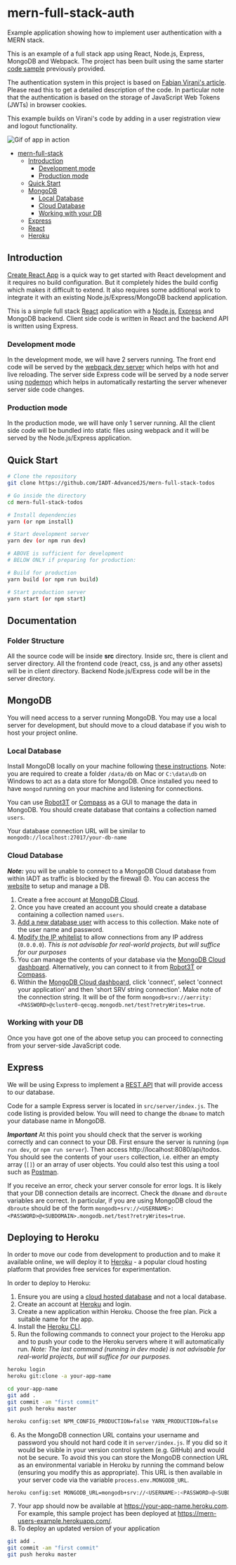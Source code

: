 # mern-full-stack-auth

Example application showing how to implement user authentication with a MERN stack.

This is an example of a full stack app using React, Node.js, Express, MongoDB and Webpack. The project has been built using the same starter [code sample](https://github.com/IADT-AdvancedJS/mern-full-stack) previously provided.

The authentication system in this project is based on [Fabian Virani's article](https://medium.com/@faizanv/authentication-for-your-react-and-express-application-w-json-web-tokens-923515826e0). Please read this to get a detailed description of the code. In particular note that the authentication is based on the storage of JavaScript Web Tokens (JWTs) in browser cookies.

This example builds on Virani's code by adding in a user registration view and logout functionality.

![Gif of app in action](https://i.imgur.com/k8H6SEr.gif)

- [mern-full-stack](#mern-full-stack)
  - [Introduction](#introduction)
    - [Development mode](#development-mode)
    - [Production mode](#production-mode)
  - [Quick Start](#quick-start)
  - [MongoDB](#mongodb)
    - [Local Database](#local-database)
    - [Cloud Database](#cloud-database)
    - [Working with your DB](#working-with-your-db)
  - [Express](#express)
  - [React](#react)
  - [Heroku](#deploying-to-heroku)


## Introduction

[Create React App](https://github.com/facebook/create-react-app) is a quick way to get started with React development and it requires no build configuration. But it completely hides the build config which makes it difficult to extend. It also requires some additional work to integrate it with an existing Node.js/Express/MongoDB backend application.

This is a simple full stack [React](https://reactjs.org/) application with a [Node.js](https://nodejs.org/en/), [Express](https://expressjs.com/) and MongoDB backend. Client side code is written in React and the backend API is written using Express.

### Development mode

In the development mode, we will have 2 servers running. The front end code will be served by the [webpack dev server](https://webpack.js.org/configuration/dev-server/) which helps with hot and live reloading. The server side Express code will be served by a node server using [nodemon](https://nodemon.io/) which helps in automatically restarting the server whenever server side code changes.

### Production mode

In the production mode, we will have only 1 server running. All the client side code will be bundled into static files using webpack and it will be served by the Node.js/Express application.

## Quick Start

```bash
# Clone the repository
git clone https://github.com/IADT-AdvancedJS/mern-full-stack-todos

# Go inside the directory
cd mern-full-stack-todos

# Install dependencies
yarn (or npm install)

# Start development server
yarn dev (or npm run dev)

# ABOVE is sufficient for development
# BELOW ONLY if preparing for production:

# Build for production
yarn build (or npm run build)

# Start production server
yarn start (or npm start)
```

## Documentation

### Folder Structure

All the source code will be inside **src** directory. Inside src, there is client and server directory. All the frontend code (react, css, js and any other assets) will be in client directory. Backend Node.js/Express code will be in the server directory.

## MongoDB

You will need access to a server running MongoDB. You may use a local server for development, but should move to a cloud database if you wish to host your project online.

### Local Database

Install MongoDB locally on your machine following [these instructions](https://docs.mongodb.com/manual/installation/). Note: you are required to create a folder `/data/db` on Mac or `C:\data\db` on Windows to act as a data store for MongoDB. Once installed you need to have `mongod` running on your machine and listening for connections.

You can use [Robot3T](https://robomongo.org/) or [Compass](https://www.mongodb.com/products/compass) as a GUI to manage the data in MongoDB. You should create database that contains a collection named `users`.

Your database connection URL will be similar to `mongodb://localhost:27017/your-db-name`

### Cloud Database

***Note:*** you will be unable to connect to a MongoDB Cloud database from within IADT as traffic is blocked by the firewall 😞. You can access the [website](https://cloud.mongodb.com/) to setup and manage a DB.

1. Create a free account at [MongoDB Cloud](https://cloud.mongodb.com/).
2. Once you have created an account you should create a database containing a collection named `users`.
3. [Add a new database user](https://docs.atlas.mongodb.com/security-add-mongodb-users/#add-mongodb-users) with access to this collection. Make note of the user name and password.  
4. [Modify the IP whitelist](https://docs.atlas.mongodb.com/security-whitelist/) to allow connections from any IP address (`0.0.0.0`). *This is not advisable for real-world projects, but will suffice for our purposes*
5. You can manage the contents of your database via the [MongoDB Cloud dashboard](https://cloud.mongodb.com). Alternatively, you can connect to it from [Robot3T](https://robomongo.org/) or [Compass](https://www.mongodb.com/products/compass).
6. Within the [MongoDB Cloud dashboard](https://cloud.mongodb.com), click 'connect', select 'connect your application' and then 'short SRV string connection'. Make note of the connection string. It will be of the form `mongodb+srv://aerrity:<PASSWORD>@cluster0-qecqg.mongodb.net/test?retryWrites=true`.

### Working with your DB

Once you have got one of the above setup you can proceed to connecting from your server-side JavaScript code.

## Express

We will be using Express to implement a [REST API](https://restfulapi.net/) that will provide access to our database.

Code for a sample Express server is located in `src/server/index.js`. The code listing is provided below. You will need to change the `dbname` to match your database name in MongoDB.

***Important*** At this point you should check that the server is working correctly and can connect to your DB. First ensure the server is running (`npm run dev`, or `npm run server`). Then access http://localhost:8080/api/todos. You should see the contents of your `users` collection, i.e. either an empty array (`[]`) or an array of user objects. You could also test this using a tool such as [Postman](https://www.getpostman.com/).

If you receive an error, check your server console for error logs. It is likely that your DB connection details are incorrect. Check the `dbname` and `dbroute` variables are correct. In particular, if you are using MongoDB cloud the `dbroute` should be of the form `mongodb+srv://<USERNAME>:<PASSWORD>@<SUBDOMAIN>.mongodb.net/test?retryWrites=true`.

## Deploying to Heroku

In order to move our code from development to production and to make it available online, we will deploy it to [Heroku](https://www.heroku.com/) - a popular cloud hosting platform that provides free services for experimentation.

In order to deploy to Heroku:
1. Ensure you are using a [cloud hosted database](#cloud-database) and not a local database.
2. Create an account at [Heroku](https://www.heroku.com/) and login.
3. Create a new application within Heroku. Choose the free plan. Pick a suitable name for the app.
4. Install the [Heroku CLI](https://devcenter.heroku.com/articles/heroku-cli).
5. Run the following commands to connect your project to the Heroku app and to push your code to the Heroku servers where it will automatically run. *Note: The last command (running in dev mode) is not advisable for real-world projects, but will suffice for our purposes.*

```bash
heroku login
heroku git:clone -a your-app-name

cd your-app-name
git add .
git commit -am "first commit"
git push heroku master

heroku config:set NPM_CONFIG_PRODUCTION=false YARN_PRODUCTION=false
```
6. As the MongoDB connection URL contains your username and password you should not hard code it in `server/index.js`. If you did so it would be visible in your version control system (e.g. GitHub) and would not be secure. To avoid this you can store the MongoDB connection URL as an environmental variable in Heroku by running the command below (ensuring you modify this as appropriate). This URL is then available in your server code via the variable `process.env.MONGODB_URL`.

```bash
heroku config:set MONGODB_URL=mongodb+srv://<USERNAME>:<PASSWORD>@<SUBDOMAIN>.mongodb.net/test?retryWrites=true
```

7. Your app should now be available at https://your-app-name.heroku.com. For example, this sample project has been deployed at https://mern-users-example.herokuapp.com/.
8. To deploy an updated version of your application

```bash
git add .
git commit -am "first commit"
git push heroku master
```
